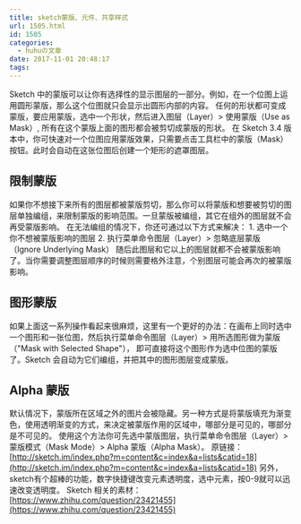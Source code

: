 ```yaml
---
title: sketch蒙版、元件、共享样式
url: 1505.html
id: 1505
categories:
  - huhuの文章
date: 2017-11-01 20:48:17
tags:
---
```


Sketch 中的蒙版可以让你有选择性的显示图层的一部分。例如，在一个位图上运用圆形蒙版，那么这个位图就只会显示出圆形内部的内容。 任何的形状都可变成蒙版，要应用蒙版，选中一个形状，然后进入图层（Layer）> 使用蒙版（Use as Mask）, 所有在这个蒙版上面的图形都会被剪切成蒙版的形状。 在 Sketch 3.4 版本中，你可快速对一个位图应用蒙版效果，只需要点击工具栏中的蒙版（Mask）按钮。此时会自动在这张位图后创建一个矩形的遮罩图层。

**限制蒙版**
--------

如果你不想接下来所有的图层都被蒙版剪切，那么你可以将蒙版和想要被剪切的图层单独编组，来限制蒙版的影响范围。一旦蒙版被编组，其它在组外的图层就不会再受蒙版影响。 在无法编组的情况下，你还可通过以下方式来解决： 1\. 选中一个你不想被蒙版影响的图层 2. 执行菜单命令图层（Layer）> 忽略底层蒙版（Ignore Underlying Mask） 随后此图层和它以上的图层就都不会被蒙版影响了。当你需要调整图层顺序的时候则需要格外注意，个别图层可能会再次的被蒙版影响。

**图形蒙版**
--------

如果上面这一系列操作看起来很麻烦，这里有一个更好的办法：在画布上同时选中一个图形和一张位图，然后执行菜单命令图层（Layer）> 用所选图形做为蒙版（"Mask with Selected Shape"）， 即可直接将这个图形作为选中位图的蒙版了。Sketch 会自动为它们编组，并把其中的图形图层变成蒙版。

**Alpha 蒙版**
------------

默认情况下，蒙版所在区域之外的图片会被隐藏。另一种方式是将蒙版填充为渐变色，使用透明渐变的方式，来决定被蒙版作用的区域中，哪部分是可见的，哪部分是不可见的。 使用这个方法你可先选中蒙版图层，执行菜单命令图层（Layer）> 蒙版模式（Mask Mode）> Alpha 蒙版（Alpha Mask）。 原链接：[http://sketch.im/index.php?m=content&c=index&a=lists&catid=18](http://sketch.im/index.php?m=content&c=index&a=lists&catid=18) 另外，sketch有个超棒的功能，数字快捷键改变元素透明度，选中元素，按0-9就可以迅速改变透明度。 Sketch 相关的素材：[https://www.zhihu.com/question/23421455](https://www.zhihu.com/question/23421455)